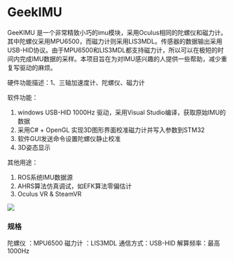 ﻿# GeekIMU
GeeKIMU 是一个非常精致小巧的imu模块，采用Oculus相同的陀螺仪和磁力计。其中陀螺仪采用MPU6500，而磁力计则采用LIS3MDL。传感器的数据输出采用USB-HID协议。由于MPU6500和LIS3MDL都支持磁力计，所以可以在极短的时间内完成IMU数据的采样。本项目旨在为对IMU感兴趣的人提供一些帮助，减少重复写驱动的麻烦。

硬件功能描述：1、三轴加速度计、陀螺仪、磁力计

软件功能：

1. windows USB-HID 1000Hz 驱动，采用Visual Studio编译，获取原始IMU的数据
2. 采用C# + OpenGL 实现3D图形界面校准磁力计并写入参数到STM32
3. 软件GUI发送命令设置陀螺仪静止校准
4. 3D姿态显示

其他用途：

1. ROS系统IMU数据源
2. AHRS算法仿真调试，如EFK算法零偏估计
3. Oculus VR & SteamVR

![](3.Docs/Image/1.jpg)

### 规格
陀螺仪   ：MPU6500
磁力计   ：LIS3MDL
通信方式：USB-HID
解算频率：最高1000Hz

